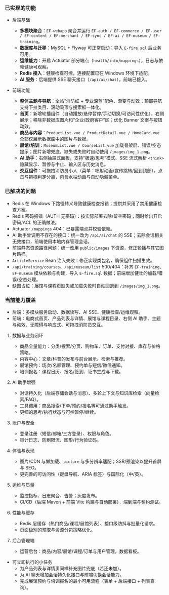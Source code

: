 ### 已实现的功能

- 后端基础
  - **多模块聚合**：`EF-webapp` 聚合并运行 `EF-auth / EF-commerce / EF-user / EF-content / EF-merchant / EF-sync / EF-ai / EF-museum / EF-training`。
  - **数据库与迁移**：MySQL + Flyway 可正常启动；导入 `E-fire.sql` 后业务可用。
  - **运维能力**：开启 Actuator 部分端点（`health/info/mappings`），日志与依赖健康可观察。
  - **Redis 接入**：健康检查可控，连接配置已在 Windows 环境下适配。
  - **AI 服务**：后端提供 SSE 聊天接口（`/api/ai/chat`），前端已接入。

- 前端功能
  - **整体主题与导航**：全站“消防红 + 专业深蓝”配色、渐变与动效；顶部导航支持下拉类目、滚动吸顶与搜索框一体化。
  - **首页**：新增轮播组件（自动播放/悬停暂停/手动切换/可访问性优化），右侧展示；移除非数据库图片和“企业/政府客户”区；优化 Banner 文案与按钮动效。
  - **商品与内容**：`ProductList.vue / ProductDetail.vue / HomeCard.vue` 全部仅展示数据库中的图片与数据。
  - **展馆/培训**：`MuseumList.vue / CourseList.vue` 加载骨架屏、错误/空态提示；图片新增兜底，缺失或失败时自动使用 `/images/img_1.png`。
  - **AI 助手**：右侧抽屉式面板，支持“极速/思考”模式、SSE 流式解析 `<think>` 隐藏显示、暂停与中止、输入区与历史消息。
  - **交互组件**：可拖拽消防员小人（菜单：喷射动画/宣传跳转/回到顶部），点击与拖拽判定分离，包含水柱动画与自动隐藏菜单。

### 已解决的问题

- Redis 在 Windows 下路径转义导致健康检查报错；提供并采用了禁用健康检查方案。
- Redis 密码报错（AUTH 无密码）：按实际部署去除/留空密码；同时给出开启密码/ACL 的正确做法。
- Actuator `/mappings` 404：已暴露端点并校验依赖。
- AI 助手曾调用不存在的接口：统一改为 `/api/ai/chat` 的 SSE；去除会话相关无效接口，前端使用本地内存管理会话。
- 前端静态资源路径问题：统一改用 `public/images` 下资源，修正轮播与其它图片路径。
- `ArticleService` Bean 注入失败：修正实现类包名，确保组件扫描生效。
- `/api/training/courses`、`/api/museum/list` 500/404：补齐 `EF-training`、`EF-museum` 模块依赖与构建，导入 `E-fire.sql` 数据；前端增加健壮的加载/错误/空态处理。
- 缺图占位：展馆与课程页缺失或加载失败时自动回退到 `/images/img_1.png`。

### 当前能力覆盖

- 后端：多模块服务启动、数据读写、AI SSE、健康检查/运维观察。
- 前端：电商式首页、产品列表与详情、展馆与课程目录、右侧 AI 助手、主题与动效、无障碍与响应式、可拖拽消防员交互。



1. 数据与业务闭环
   - 商品全量能力：分类/搜索/分页、购物车、订单、支付对接、库存与价格策略。
   - 内容中心：文章/科普的发布与前台展示、检索与推荐。
   - 展馆预约：场次/名额管理、预约单与短信/微信通知。
   - 培训报名：课程日历、报名/签到、证书生成与下载。

2. AI 助手增强
   - 对话持久化（后端存储会话与消息）、多轮上下文与知识库检索（向量检索/FAQ）。
   - 工具调用：商品搜索/下单/预约/报名等可通过助手触发。
   - 更细的思考/执行状态与可控暂停/继续。

3. 账户与安全
   - 登录注册（短信/邮箱/三方登录）、权限与角色。
   - 审计日志、防刷限流、图形/行为验证码。

4. 体验与表现
   - 图片/CDN 与懒加载、`picture` 与多分辨率适配；SSR/预渲染以提升首屏与 SEO。
   - 更完善的可访问性（键盘导航、ARIA 标签）与国际化（中/英）。

5. 运维与质量
   - 监控指标、日志聚合、告警；灰度发布。
   - CI/CD（后端 Maven + 前端 Vite 构建与自动部署），端到端与契约测试。

6. 性能与缓存
   - Redis 层缓存（热门商品/课程/展馆列表）、接口级防抖与批量化请求。
   - 页面级别的预取与资源分包策略优化。

7. 后台管理端
   - 运营后台：商品/内容/展馆/课程/订单与用户管理，数据看板。

- 可立即执行的小任务
  - 为产品列表与详情页同样补充图片兜底（若还未加）。
  - 为 AI 聊天增加会话持久化接口与前端切换会话能力。
  - 完成展馆预约与培训报名的最小可用流程（表单 + 后端接口 + 列表查询）。
